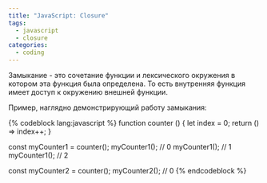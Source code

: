 ```yaml
---
title: "JavaScript: Closure"
tags: 
  - javascript
  - closure
categories:
  - coding      
---
```

Замыкание - это сочетание функции и лексического окружения в котором эта функция была определена.
То есть внутренняя функция имеет доступ к окружению внешней функции.

Пример, наглядно демонстрирующий работу замыкания:

{% codeblock lang:javascript %}
function counter () {
  let index = 0;
  return () => index++;
}

const myCounter1 = counter();
myCounter1(); // 0
myCounter1(); // 1
myCounter1(); // 2

const myCounter2 = counter();
myCounter2(); // 0
{% endcodeblock %}
